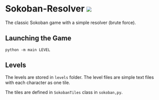 # Sokoban-Resolver [![](https://img.shields.io/badge/python-3.7-blue.svg)](https://www.python.org/download/releases/3.7.0/)

The classic Sokoban game with a simple resolver (brute force).

## Launching the Game

```python -m main LEVEL```

## Levels

The levels are stored in ```levels``` folder.
The level files are simple text files with each character as one tile.

The tiles are defined in ```SokobanTiles``` class in ```sokoban,py```.
